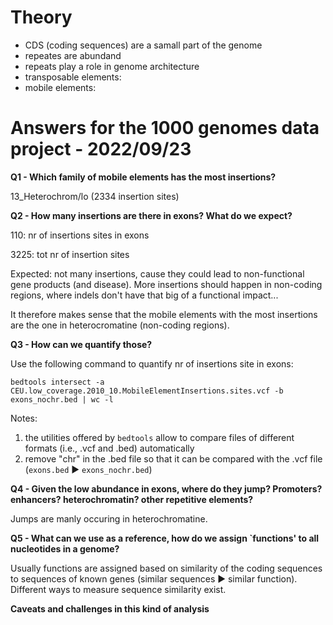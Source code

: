# Theory

* CDS (coding sequences) are a samall part of the genome
* repeates are abundand
* repeats play a role in genome architecture
* transposable elements: 
* mobile elements: 

# Answers for the 1000 genomes data project - 2022/09/23

**Q1 - Which family of mobile elements has the most insertions?**

13_Heterochrom/lo (2334 insertion sites)

**Q2 - How many insertions are there in exons? What do we expect?**

110: nr of insertions sites in exons

3225: tot nr of insertion sites

Expected: not many insertions, cause they could lead to non-functional gene products (and disease). More insertions should happen in non-coding regions, where indels don't have that big of a functional impact... 

It therefore makes sense that the mobile elements with the most insertions are the one in heterocromatine (non-coding regions).


**Q3 - How can we quantify those?**

Use the following command to quantify nr of insertions site in exons:
```
bedtools intersect -a CEU.low_coverage.2010_10.MobileElementInsertions.sites.vcf -b exons_nochr.bed | wc -l
```

Notes: 
1. the utilities offered by `bedtools` allow to compare files of different formats (i.e., .vcf and .bed) automatically
2. remove "chr" in the .bed file so that it can be compared with the .vcf file (`exons.bed` ▶️ `exons_nochr.bed`)


**Q4 - Given the low abundance in exons, where do they jump?
Promoters? enhancers? heterochromatin? other repetitive elements?**

Jumps are manly occuring in heterochromatine.

**Q5 - What can we use as a reference, how do we assign `functions' to all nucleotides in a genome?**

Usually functions are assigned based on similarity of the coding sequences to sequences of known genes (similar sequences ▶️ similar function). Different ways to measure sequence similarity exist. 

**Caveats and challenges in this kind of analysis**

